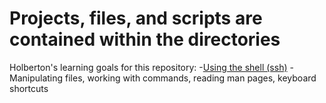 # Projects, files, and scripts are contained within the directories

Holberton's learning goals for this repository:
-[Using the shell (ssh)](http://linuxcommand.org/lc3_learning_the_shell.php)
-Manipulating files, working with commands, reading man pages, keyboard shortcuts
